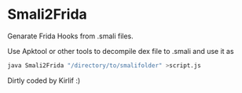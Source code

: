 # Smali2Frida
Genarate Frida Hooks from .smali files.

Use Apktool or other tools to decompile dex file to .smali and use it as

```sh
java Smali2Frida "/directory/to/smalifolder" >script.js
```
Dirtly coded by Kirlif :)
